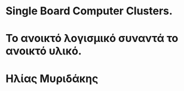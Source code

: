 # **Single Board Computer Clusters.**
# **Το ανοικτό λογισμικό συναντά το ανοικτό υλικό.**
##
# **Ηλίας Μυριδάκης**
